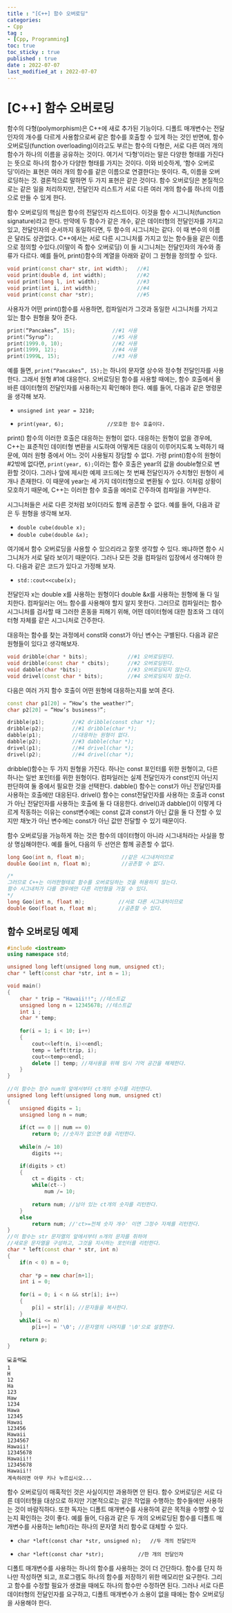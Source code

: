 ```yaml
---
title : "[C++] 함수 오버로딩"
categories:
- Cpp
tag :
- [Cpp, Programming]
toc: true
toc_sticky : true
published : true
date : 2022-07-07
last_modified_at : 2022-07-07
---
```


# [C++] 함수 오버로딩

함수의 다형(polymorphism)은 C++에 새로 추가된 기능이다. 디폴트 매개변수는 전달인자의 개수를 다르게 사용함으로써 같은 함수를 호출할 수 있게 하는 것인 반면에, 함수 오버로딩(function overloading)이라고도 부르는 함수의 다형은, 서로 다른 여러 개의 함수가 하나의 이름을 공유하는 것이다. 여기서 ‘다형’이라는 말은 다양한 형태를 가진다는 뜻으로 하나의 함수가 다양한 형태를 가지는 것이다. 이와 비슷하게, ‘함수 오버로딩’이라는 표현은 여러 개의 함수를 같은 이름으로 연결한다는 뜻이다. 즉, 이름을 오버로딩하는 것. 결론적으로 말하면 두 가지 표현은 같은 것이다. 함수 오버로딩은 본질적으로는 같은 일을 처리하지만, 전달인자 리스트가 서로 다른 여러 개의 함수를 하나의 이름으로 만들 수 있게 한다.

 함수 오버로딩의 핵심은 함수의 전달인자 리스트이다. 이것을 함수 시그니처(function signature)라고 한다. 만약에 두 함수가 같은 개수, 같은 데이터형의 전달인자를 가지고 있고, 전달인자의 순서까지 동일하다면, 두 함수의 시그니처는 같다. 이 때 변수의 이름은 달라도 상관없다. C++에서는 서로 다른 시그니처를 가지고 있는 함수들을 같은 이름으로 정의할 수있다.(이말이 즉 함수 오버로딩) 이 들 시그니처는 전달인자의 개수와 종류가 다르다. 예를 들어, print()함수의 계열을 아래와 같이 그 원형을 정의할 수 있다.

``` cpp
void print(const char* str, int width);   //#1
void print(double d, int width);          //#2
void print(long l, int width);            //#3
void print(int i, int width);             //#4
void print(const char *str);              //#5
```

사용자가 어떤 print()함수를 사용하면, 컴파일러가 그것과 동일한 시그니처를 가지고 있는 함수 원형을 찾아 준다.

```cpp
print(“Pancakes”, 15);            //#1 사용
print(“Syrup”);                   //#5 사용
print(1999.0, 10);                //#2 사용
print(1999, 12);                  //#4 사용
print(1999L, 15);                 //#3 사용
```

예를 들면, `print(“Pancakes”, 15);`는 하나의 문자열 상수와 정수형 전달인자를 사용한다. 그래서 원형 #1에 대응한다. 오버로딩된 함수를 사용할 때에는, 함수 호출에서 올바른 데이터형의 전달인자를 사용하는지 확인해야 한다. 예를 들어, 다음과 같은 명령문을 생각해 보자.

- `unsigned int year = 3210;`

- `print(year, 6);				//모호한 함수 호출이다.`

print() 함수의 이러한 호출은 대응하는 원형이 없다. 대응하는 원형이 없을 경우에, C++는 표준적인 데이터형 변환을 시도하여 어떻게든 대응이 이루어지도록 노력하기 때문에, 여러 원형 중에서 어느 것이 사용될지 장담할 수 없다. 가령 print()함수의 원형이 #2밖에 없다면, `print(year, 6);`이라는 함수 호출은 year의 값을 double형으로 변환할 것이다. 그러나 앞에 제시한 예제 코드에는 첫 번째 전달인자가 수치형인 원형이 세 개나 존재한다. 이 때문에 year는 세 가지 데이터형으로 변환될 수 있다. 이처럼 상황이 모호하기 때문에, C++는 이러한 함수 호출을 에러로 간주하여 컴파일을 거부한다.



시그니처들은 서로 다른 것처럼 보이더라도 함께 공존할 수 없다. 예를 들어, 다음과 같은 두 원형을 생각해 보자.

- `double cube(double x);`
- `double cube(double &x);`

여기에서 함수 오버로딩을 사용할 수 있으리라고 잘못 생각할 수 있다. 왜냐하면 함수 시그니처가 서로 달라 보이기 때문이다. 그러나 모든 것을 컴파일러 입장에서 생각해야 한다. 다음과 같은 코드가 있다고 가정해 보자.

- `std::cout<<cube(x);`

전달인자 x는 double x를 사용하는 원형이다 double &x를 사용하는 원형에 둘 다 일치한다. 컴파일러는 어느 함수를 사용해야 할지 알지 못한다. 그러므로 컴파일러는 함수 시그니처를 검사할 때 그러한 혼동을 피해기 위해, 어떤 데이터형에 대한 참조와 그 데이터형 자체를 같은 시그니처로 간주한다.

대응하는 함수를 찾는 과정에서 const와 const가 아닌 변수는 구별된다. 다음과 같은 원형들이 있다고 생각해보자.

```cpp
void dribble(char * bits);             //#1 오버로딩된다.
void dribble(const char * cbits);      //#2 오버로딩된다.
void dabble(char *bits);               //#3 오버로딩되지 않는다.
void drivel(const char * bits);        //#4 오버로딩되지 않는다.
```



다음은 여러 가지 함수 호출이 어떤 원형에 대응하는지를 보여 준다.

```cpp
const char p1[20] = “How’s the weather?”;
char p2[20] = “How’s business?”;

dribble(p1);         //#2 dribble(const char *);
dribble(p2);         //#1 dribble(char *);
dabble(p1);          //대응하는 원형이 없다.
dabble(p2);          //#3 dabble(char *);
drivel(p1);          //#4 drivel(char *);
drivel(p2);          //#4 drivel(char *);
```



dribble()함수는 두 가지 원형을 가진다. 하나는 const 포인터를 위한 원형이고, 다른 하나는 일반 포인터를 위한 원형이다. 컴파일러는 실제 전달인자가 const인지 아닌지 판단하여 둘 중에서 필요한 것을 선택한다. dabble() 함수는 const가 아닌 전달인자를 사용하는 호출에만 대응된다. drivel() 함수는 const전달인자를 사용하는 호출과 const가 아닌 전달인자를 사용하는 호출에 둘 다 대응한다. drivel()과 dabble()이 이렇게 다르게 작동하는 이유는 const변수에는 const 값과 const가 아닌 값을 둘 다 전할 수 있지만 채눗가 아닌 변수에는 const가 아닌 값만 전달할 수 있기 때문이다.

함수 오버로딩을 가능하게 하는 것은 함수의 데이터형이 아니라 시그내처라는 사실을 항상 명심해야한다. 예를 들어, 다음의 두 선언은 함께 공존할 수 없다.

```cpp
long Goo(int n, float m);            //같은 시그내처이므로
double Goo(int n, float m);          //공존할 수 없다.

/*
그러므로 C++는 이러한형태로 함수를 오버로딩하는 것을 허용하지 않는다. 
함수 시그내처가 다를 경우에만 다른 리턴형을 가질 수 있다. 
*/
long Goo(int n, float m);           //서로 다른 시그내처이므로
double Goo(float n, float m);       //공존할 수 있다.
```



## 함수 오버로딩 예제

```cpp
#include <iostream>
using namespace std;

unsigned long left(unsigned long num, unsigned ct);
char * left(const char *str, int n = 1);

void main()
{
    char * trip = "Hawaii!!"; //테스트값
    unsigned long n = 12345678; //테스트값
    int i ;
    char * temp;
    
    for(i = 1; i < 10; i++)
    {
        cout<<left(n, i)<<endl;
        temp = left(trip, i);
        cout<<temp<<endl;
        delete [] temp; //재사용을 위해 임시 기억 공간을 해제한다.
    }
}
    
//이 함수는 정수 num의 앞에서부터 ct개의 숫자를 리턴한다.
unsigned long left(unsigned long num, unsigned ct)
{
    unsigned digits = 1;
    unsigned long n = num;
    
    if(ct == 0 || num == 0)
        return 0; //숫자가 없으면 0을 리턴한다.
    
    while(n /= 10)
        digits ++;

    if(digits > ct)
    {
        ct = digits - ct;
        while(ct--)
            num /= 10;
        
        return num; //남아 있는 ct개의 숫자를 리턴한다.
    }
    else
        return num; //'ct>=전체 숫자 개수' 이면 그정수 자체를 리턴한다.
}
//이 함수는 str 문자열의 앞에서부터 n개의 문자를 취하여
//새로운 문자열을 구성하고, 그것을 지시하는 포인터를 리턴한다.
char * left(const char * str, int n)
{
    if(n < 0) n = 0;
    
    char *p = new char[n+1];
    int i = 0;
    
    for(i = 0; i < n && str[i]; i++)
    {
        p[i] = str[i]; //문자들을 복사한다.
    }
    while(i <= n)
        p[i++] = '\0'; //문자열의 나머지를 '\0'으로 설정한다.
    
    return p;
}
```

```
💻출력💻
1
H
12
Ha
123
Haw
1234
Hawa
12345
Hawai
123456
Hawaii
1234567
Hawaii!
12345678
Hawaii!!
12345678
Hawaii!!
계속하려면 아무 키나 누르십시오...
```

함수 오버로딩이 매혹적인 것은 사실이지만 과용하면 안 된다. 함수 오버로딩은 서로 다른 데이터형을 대상으로 하지만 기본적으로는 같은 작업을 수행하는 함수들에만 사용하는 것이 바람직하다. 또한 독자는 디폴트 매개변수를 사용하여 같은 목적을 수행할 수 있는지 확인하는 것이 좋다. 예를 들어, 다음과 같은 두 개의 오버로딩된 함수를 디폴트 매개변수를 사용하는 left()라는 하나의 문자열 처리 함수로 대체할 수 있다.

- `char *left(const char *str, unsigned n);   //두 개의 전달인자`

- `char *left(const char *str);           //한 개의 전달인자`

디폴트 매개변수를 사용하는 하나의 함수를 사용하는 것이 더 간단하다. 함수를 단지 하나만 작성하면 되고, 프로그램도 하나의 함수를 저장하기 위한 메모리만 요구한다. 그리고 함수를 수정할 필요가 생겼을 때에도 하나의 함수만 수정하면 된다. 그러나 서로 다른 데이터형의 전달인자를 요구하고, 디폴트 매개변수가 소용이 없을 때에는 함수 오버로딩을 사용해야 한다.